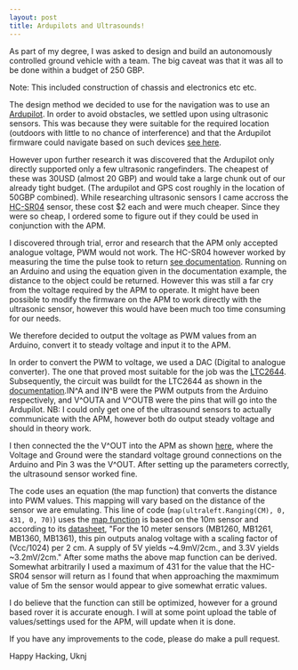 ```yaml
---
layout: post
title: Ardupilots and Ultrasounds!
---
```


As part of my degree, I was asked to design and build an autonomously controlled ground vehicle with a team. The big caveat was that it was all to be done within a budget of 250 GBP.

Note: This included construction of chassis and electronics etc etc.

The design method we decided to use for the navigation was to use an [Ardupilot](http://rover.ardupilot.com/). In order to avoid obstacles, we settled upon using ultrasonic sensors. This was because they were suitable for the required location (outdoors with little to no chance of interference) and that the Ardupilot firmware could navigate based on such devices [see here](http://rover.ardupilot.com/wiki/common-optional-hardware/common-rangefinder-landingpage/).

However upon further research it was discovered that the Ardupilot only directly supported only a few ultrasonic rangefinders. The cheapest of these was 30USD (almost 20 GBP) and would take a large chunk out of our already tight budget. (The ardupilot and GPS cost roughly in the location of 50GBP combined). While researching ultrasonic sensors I came accross the [HC-SR04](http://www.icstation.com/arduino-ultrasonic-module-sr04-distance-transducer-sensor-p-1389.html#.VJRZ-14MAY) sensor, these cost $2 each and were much cheaper. Since they were so cheap, I ordered some to figure out if they could be used in conjunction with the APM.

I discovered through trial, error and research that the APM only accepted analogue voltage, PWM would not work. The HC-SR04 however worked by measuring the time the pulse took to return [see documentation](http://www.micropik.com/PDF/HCSR04.pdf). Running on an Arduino and using the equation given in the documentation example, the distance to the object could be returned. However this was still a far cry from the voltage required by the APM to operate. It might have been possible to modify the firmware on the APM to work directly with the ultrasonic sensor, however this would have been much too time consuming for our needs.

We therefore decided to output the voltage as PWM values from an Arduino, convert it to steady voltage and input it to the APM.

In order to convert the PWM to voltage, we used a DAC (Digital to analogue converter). The one that proved most suitable for the job was the [LTC2644](http://www.linear.com/product/LTC2644). Subsequently, the circuit was buildt for the LTC2644 as shown in the [documentation](http://cds.linear.com/docs/en/datasheet/2644f.pdf).IN^A and IN^B were the PWM outputs from the Arduino respectively, and V^OUTA and V^OUTB were the pins that will go into the Ardupilot. NB: I could only get one of the ultrasound sensors to actually communicate with the APM, however both do output steady voltage and should in theory work.

I then connected the the V^OUT into the APM as shown [here](http://copter.ardupilot.com/wiki/common-optional-hardware/common-rangefinder-landingpage/sonar/#connecting_the_sonar_sensor_on_apm_2x), where the Voltage and Ground were the standard voltage ground connections on the Arduino and Pin 3 was the V^OUT. After setting up the parameters correctly, the ultrasound sensor worked fine.

The code uses an equation (the map function) that converts the distance into PWM values. This mapping will vary based on the distance of the sensor we are emulating. This line of code (`map(ultraleft.Ranging(CM), 0, 431, 0, 70)`) uses the [map function](https://www.arduino.cc/en/Reference/Map) is based on the 10m sensor and according to its [datasheet](http://maxbotix.com/documents/XL-MaxSonar-EZ_Datasheet.pdf), "For the 10 meter sensors (MB1260, MB1261, MB1360, MB1361), this pin outputs analog voltage with a scaling factor of (Vcc/1024) per 2 cm.  A supply of 5V yields ~4.9mV/2cm., and 3.3V yields ~3.2mV/2cm."  After some maths the above map function can be derived. Somewhat arbitrarily I used a maximum of 431 for the value that the HC-SR04 sensor will return as I found that when approaching the maxmimum value of 5m the sensor would appear to give somewhat erratic values.

I do believe that the function can still be optimized, however for a ground based rover it is accurate enough. I will at some point upload the table of values/settings used for the APM, will update when it is done.

If you have any improvements to the code, please do make a pull request.


Happy Hacking,
Uknj
